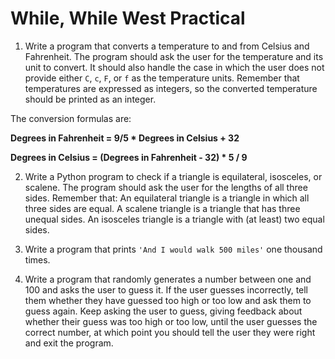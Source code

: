 # While, While West Practical

1. Write a program that converts a temperature to and from Celsius and Fahrenheit. The program should ask the user for the temperature and its unit to convert. It should also handle the case in which the user does not provide either `C`, `c`, `F`, or `f` as the temperature units. Remember that temperatures are expressed as integers, so the converted temperature should be printed as an integer.

The conversion formulas are:

**Degrees in Fahrenheit = 9/5 * Degrees in Celsius + 32**

**Degrees in Celsius = (Degrees in Fahrenheit - 32) * 5 / 9**

2. Write a Python program to check if a triangle is equilateral, isosceles, or scalene. The program should ask the user for the lengths of all three sides. Remember that:
An equilateral triangle is a triangle in which all three sides are equal.
A scalene triangle is a triangle that has three unequal sides.
An isosceles triangle is a triangle with (at least) two equal sides.

3. Write a program that prints `'And I would walk 500 miles'` one thousand times.

4. Write a program that randomly generates a number between one and 100 and asks the user to guess it. If the user guesses incorrectly, tell them whether they have guessed too high or too low and ask them to guess again. Keep asking the user to guess, giving feedback about whether their guess was too high or too low, until the user guesses the correct number, at which point you should tell the user they were right and exit the program.
